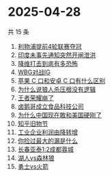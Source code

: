 # 2025-04-28

共 15 条

<!-- BEGIN ZHIHUSEARCH -->
<!-- 最后更新时间 Mon Apr 28 2025 18:51:54 GMT+0800 (China Standard Time) -->

1. [利物浦提前4轮联赛夺冠](https://www.zhihu.com/search?q=利物浦提前4轮联赛夺冠)
1. [印度未事先通知突然开闸泄洪](https://www.zhihu.com/search?q=印度未事先通知突然开闸泄洪)
1. [降维打击到底有多恐怖](https://www.zhihu.com/search?q=降维打击到底有多恐怖)
1. [WBG对战IG](https://www.zhihu.com/search?q=WBG对战IG)
1. [苹果 C 口和安卓 C 口有什么区别](https://www.zhihu.com/search?q=苹果%20C%20口和安卓%20C%20口有什么区别)
1. [为什么说狼人杀压根没有逻辑](https://www.zhihu.com/search?q=为什么说狼人杀压根没有逻辑)
1. [王者荣耀崩了](https://www.zhihu.com/search?q=王者荣耀崩了)
1. [卤鹅哥成立食品科技公司](https://www.zhihu.com/search?q=卤鹅哥成立食品科技公司)
1. [为什么中国现在敢和美国硬刚了](https://www.zhihu.com/search?q=为什么中国现在敢和美国硬刚了)
1. [知乎旧物节](https://www.zhihu.com/search?q=知乎旧物节)
1. [工业企业利润由降转增](https://www.zhihu.com/search?q=工业企业利润由降转增)
1. [你捡过最大的漏是什么](https://www.zhihu.com/search?q=你捡过最大的漏是什么)
1. [长春亚泰1:2成都蓉城](https://www.zhihu.com/search?q=长春亚泰1:2成都蓉城)
1. [湖人vs森林狼](https://www.zhihu.com/search?q=湖人vs森林狼)
1. [勇士vs火箭](https://www.zhihu.com/search?q=勇士vs火箭)

<!-- END ZHIHUSEARCH -->
